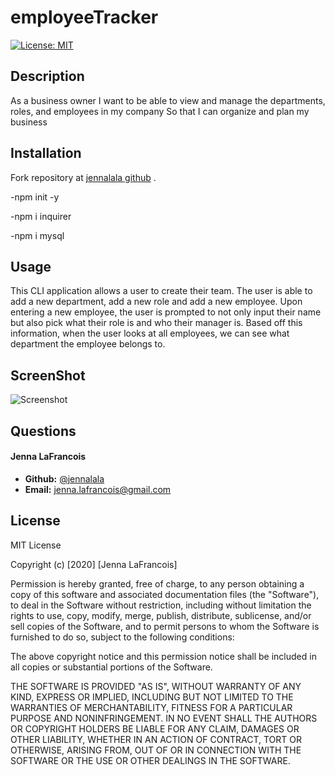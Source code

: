 # employeeTracker

[![License: MIT](https://img.shields.io/badge/License-MIT-yellow.svg)](https://opensource.org/licenses/MIT)

## Description

As a business owner
I want to be able to view and manage the departments, roles, and employees in my company
So that I can organize and plan my business

## Installation

Fork repository at [jennalala github](https://github.com/jennalala/employeeTracker) .

-npm init -y

-npm i inquirer

-npm i mysql

## Usage

This CLI application allows a user to create their team. The user is able to add a new department, add a new role and add a new employee. Upon entering a new employee, the user is prompted to not only input their name but also pick what their role is and who their manager is. Based off this information, when the user looks at all employees, we can see what department the employee belongs to. 

## ScreenShot

![Screenshot](.../employeeTracker.png)


## Questions

####  **Jenna LaFrancois** 
*  **Github:** [@jennalala](https://github.com/jennalala)
*  **Email:** [jenna.lafrancois@gmail.com](jenna.lafrancois@gmail.com)

## License

MIT License

Copyright (c) [2020] [Jenna LaFrancois]

Permission is hereby granted, free of charge, to any person obtaining a copy
of this software and associated documentation files (the "Software"), to deal
in the Software without restriction, including without limitation the rights
to use, copy, modify, merge, publish, distribute, sublicense, and/or sell
copies of the Software, and to permit persons to whom the Software is
furnished to do so, subject to the following conditions:

The above copyright notice and this permission notice shall be included in all
copies or substantial portions of the Software.

THE SOFTWARE IS PROVIDED "AS IS", WITHOUT WARRANTY OF ANY KIND, EXPRESS OR
IMPLIED, INCLUDING BUT NOT LIMITED TO THE WARRANTIES OF MERCHANTABILITY,
FITNESS FOR A PARTICULAR PURPOSE AND NONINFRINGEMENT. IN NO EVENT SHALL THE
AUTHORS OR COPYRIGHT HOLDERS BE LIABLE FOR ANY CLAIM, DAMAGES OR OTHER
LIABILITY, WHETHER IN AN ACTION OF CONTRACT, TORT OR OTHERWISE, ARISING FROM,
OUT OF OR IN CONNECTION WITH THE SOFTWARE OR THE USE OR OTHER DEALINGS IN THE
SOFTWARE.
